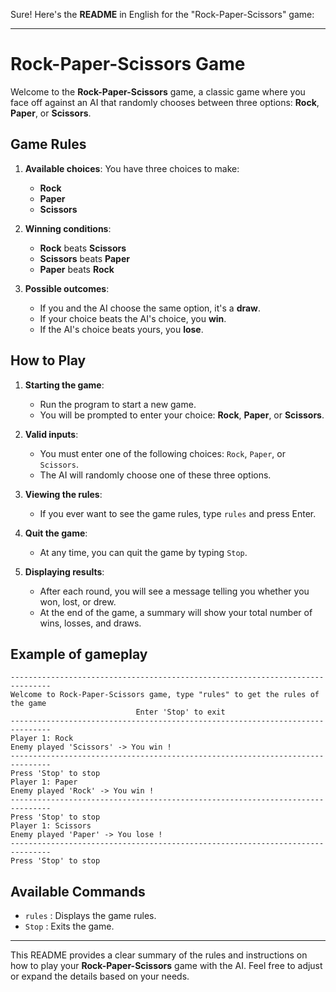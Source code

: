 Sure! Here's the **README** in English for the "Rock-Paper-Scissors" game:

---

# Rock-Paper-Scissors Game

Welcome to the **Rock-Paper-Scissors** game, a classic game where you face off against an AI that randomly chooses between three options: **Rock**, **Paper**, or **Scissors**.

## Game Rules

1. **Available choices**: You have three choices to make:
   - **Rock**
   - **Paper**
   - **Scissors**

2. **Winning conditions**:
   - **Rock** beats **Scissors**
   - **Scissors** beats **Paper**
   - **Paper** beats **Rock**

3. **Possible outcomes**:
   - If you and the AI choose the same option, it's a **draw**.
   - If your choice beats the AI's choice, you **win**.
   - If the AI's choice beats yours, you **lose**.

## How to Play

1. **Starting the game**:
   - Run the program to start a new game.
   - You will be prompted to enter your choice: **Rock**, **Paper**, or **Scissors**.
   
2. **Valid inputs**:
   - You must enter one of the following choices: `Rock`, `Paper`, or `Scissors`.
   - The AI will randomly choose one of these three options.

3. **Viewing the rules**:
   - If you ever want to see the game rules, type `rules` and press Enter.

4. **Quit the game**:
   - At any time, you can quit the game by typing `Stop`.

5. **Displaying results**:
   - After each round, you will see a message telling you whether you won, lost, or drew.
   - At the end of the game, a summary will show your total number of wins, losses, and draws.

## Example of gameplay

```
-------------------------------------------------------------------------------
Welcome to Rock-Paper-Scissors game, type "rules" to get the rules of the game 
                            Enter 'Stop' to exit								
-------------------------------------------------------------------------------
Player 1: Rock
Enemy played 'Scissors' -> You win !
-------------------------------------------------------------------------------
Press 'Stop' to stop
Player 1: Paper
Enemy played 'Rock' -> You win !
-------------------------------------------------------------------------------
Press 'Stop' to stop
Player 1: Scissors
Enemy played 'Paper' -> You lose !
-------------------------------------------------------------------------------
Press 'Stop' to stop
```

## Available Commands

- `rules` : Displays the game rules.
- `Stop` : Exits the game.

---

This README provides a clear summary of the rules and instructions on how to play your **Rock-Paper-Scissors** game with the AI. Feel free to adjust or expand the details based on your needs.